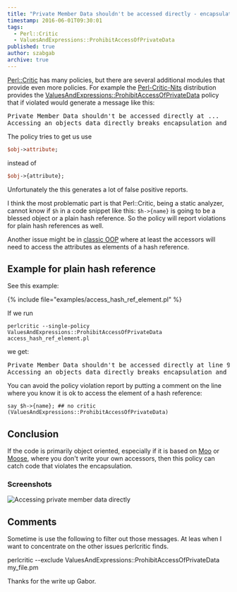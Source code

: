 ```yaml
---
title: "Private Member Data shouldn't be accessed directly - encapsulation violation"
timestamp: 2016-06-01T09:30:01
tags:
  - Perl::Critic
  - ValuesAndExpressions::ProhibitAccessOfPrivateData
published: true
author: szabgab
archive: true
---
```



[Perl::Critic](/perl-critic) has many policies, but there are several additional modules that
provide even more policies. For example the [Perl-Critic-Nits](https://metacpan.org/release/Perl-Critic-Nits)
distribution provides the 
[ValuesAndExpressions::ProhibitAccessOfPrivateData](https://metacpan.org/pod/Perl::Critic::Policy::ValuesAndExpressions::ProhibitAccessOfPrivateData)
policy that if violated would generate a message like this:

<pre>
Private Member Data shouldn't be accessed directly at ... 
Accessing an objects data directly breaks encapsulation and should be avoided.  Example: $object->{ some_key }.
</pre>


The policy tries to get us use

```perl
$obj->attribute;
```

instead of 

```perl
$obj->{attribute};
```

Unfortunately the this generates a lot of false positive reports.

I think the most problematic part is that Perl::Critic, being a static analyzer, cannot know
if `$h` in a code snippet like this: `$h->{name}` is going to be a blessed object
or a plain hash reference. So the policy will report violations for plain hash references as well.

Another issue might be in [classic OOP](/getting-started-with-classic-perl-oop) where
at least the accessors will need to access the attributes as elements of a hash reference.

## Example for plain hash reference

See this example:

{% include file="examples/access_hash_ref_element.pl" %}

If we run

```
perlcritic --single-policy ValuesAndExpressions::ProhibitAccessOfPrivateData access_hash_ref_element.pl 
```

we get:

<pre>
Private Member Data shouldn't be accessed directly at line 9, column 5.
Accessing an objects data directly breaks encapsulation and should be avoided.  Example: $object->{ some_key }.  (Severity: 5)
</pre>

You can avoid the policy violation report by putting a comment on the line where you know it is
ok to access the element of a hash reference:

```
say $h->{name}; ## no critic (ValuesAndExpressions::ProhibitAccessOfPrivateData)
```

## Conclusion

If the code is primarily object oriented, especially if it is based on [Moo](/moo) or
[Moose](/moose), where you don't write your own accessors, then this policy can catch
code that violates the encapsulation.

<h3>Screenshots</h3>

<img src="/img/shots/private-member-data-shouldnt-be-accessed-directly.png" alt="Accessing private member data directly" >

## Comments

Sometime is use the following to filter out those messages. At leas when I want to concentrate on the other issues perlcritic finds.

perlcritic --exclude ValuesAndExpressions::ProhibitAccessOfPrivateData my_file.pm

Thanks for the write up Gabor.


